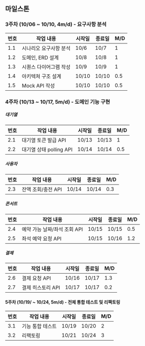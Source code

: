 ##  마일스톤

### 3주차 (10/06 ~ 10/10, 4m/d) - 요구사항 분석

| 번호  | 작업 내용        | 시작일   | 종료일   | M/D |
| --- | ------------ | ----- | ----- | --- |
| 1.1 | 시나리오 요구사항 분석 | 10/6  | 10/7  | 1   |
| 1.2 | 도메인, ERD 설계  | 10/8  | 10/8  | 1   |
| 1.3 | 시퀀스 다이어그램 작성 | 10/9  | 10/9  | 1   |
| 1.4 | 아키텍쳐 구조 설계   | 10/10 | 10/10 | 0.5 |
| 1.5 | Mock API 작성  | 10/10 | 10/10 | 0.5 |

### 4주차 (10/13 ~ 10/17, 5m/d) - 도메인 기능 구현

##### 대기열

| 번호  | 작업 내용              | 시작일   | 종료일   | M/D |
|-----| ------------------ | ----- | ----- | --- |
| 2.1 | 대기열 토큰 발급 API      | 10/13 | 10/13 | 1   |
| 2.2 | 대기열 상태 polling API | 10/14 | 10/14 | 0.5 |

##### 사용자

| 번호  | 작업 내용        | 시작일   | 종료일   | M/D |
|-----| ------------ | ----- | ----- | --- |
| 2.3 | 잔액 조회/충전 API | 10/14 | 10/14 | 0.3 |

##### 콘서트

| 번호  | 작업 내용              | 시작일   | 종료일   | M/D |
|-----| ------------------ | ----- | ----- | --- |
| 2.4 | 예약 가능 날짜/좌석 조회 API | 10/15 | 10/15 | 0.5 |
| 2.5 | 좌석 예약 요청 API       | 10/15 | 10/16 | 1.2 |

##### 결제

| 번호  | 작업 내용       | 시작일   | 종료일   | M/D |
|-----| ----------- | ----- | ----- | --- |
| 2.6 | 결제 요청 API   | 10/16 | 10/17 | 1.3 |
| 2.7 | 결제 히스토리 API | 10/17 | 10/17 | 0.2 |

#### 5주차 (10/19/ ~ 10/24, 5m/d) - 전체 통합 테스트 및 리팩토링

| 번호  | 작업 내용     | 시작일   | 종료일   | M/D |
|-----| --------- | ----- | ----- | --- |
| 3.1 | 기능 통합 테스트 | 10/19 | 10/20 | 2   |
| 3.2 | 리팩토링      | 10/21 | 10/24 | 3   |




